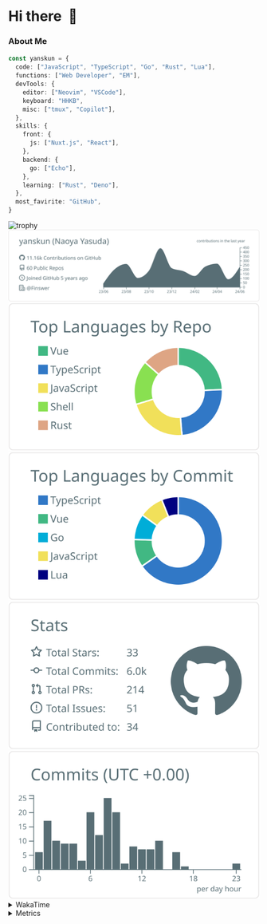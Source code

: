 # Hi there&nbsp; :wave:

### About Me

```ts
const yanskun = {
  code: ["JavaScript", "TypeScript", "Go", "Rust", "Lua"],
  functions: ["Web Developer", "EM"],
  devTools: {
    editor: ["Neovim", "VSCode"],
    keyboard: "HHKB",
    misc: ["tmux", "Copilot"],
  },
  skills: {
    front: {
      js: ["Nuxt.js", "React"],
    },
    backend: {
      go: ["Echo"],
    },
    learning: ["Rust", "Deno"],
  },
  most_favirite: "GitHub",
}
```
<!-- https://github.com/ryo-ma/github-profile-trophy -->
<img src="https://github-profile-trophy.vercel.app/?username=yanskun&theme=onedark&column=3" alt="trophy">

<!-- https://github.com/vn7n24fzkq/github-profile-summary-cards -->
<picture>
  <source media="(prefers-color-scheme: dark)" srcset="https://raw.githubusercontent.com/yanskun/yanskun/master/profile-summary-card-output/nord_dark/0-profile-details.svg">
 <img src="https://raw.githubusercontent.com/yanskun/yanskun/master/profile-summary-card-output/default/0-profile-details.svg">
</picture>
<br>
<picture>
  <source media="(prefers-color-scheme: dark)" srcset="https://raw.githubusercontent.com/yanskun/yanskun/master/profile-summary-card-output/nord_dark/1-repos-per-language.svg">
 <img src="https://raw.githubusercontent.com/yanskun/yanskun/master/profile-summary-card-output/default/1-repos-per-language.svg">
</picture>
<picture>
  <source media="(prefers-color-scheme: dark)" srcset="https://raw.githubusercontent.com/yanskun/yanskun/master/profile-summary-card-output/nord_dark/2-most-commit-language.svg">
 <img src="https://raw.githubusercontent.com/yanskun/yanskun/master/profile-summary-card-output/default/2-most-commit-language.svg">
</picture>
<br>
<picture>
  <source media="(prefers-color-scheme: dark)" srcset="https://raw.githubusercontent.com/yanskun/yanskun/master/profile-summary-card-output/nord_dark/3-stats.svg">
 <img src="https://raw.githubusercontent.com/yanskun/yanskun/master/profile-summary-card-output/default/3-stats.svg">
</picture>
<picture>
  <source media="(prefers-color-scheme: dark)" srcset="https://raw.githubusercontent.com/yanskun/yanskun/master/profile-summary-card-output/nord_dark/4-productive-time.svg">
 <img src="https://raw.githubusercontent.com/yanskun/yanskun/master/profile-summary-card-output/default/4-productive-time.svg">
</picture>

<details>
  <summary>WakaTime</summary>
<!--START_SECTION:waka-->
![Code Time](http://img.shields.io/badge/Code%20Time-911%20hrs%2048%20mins-blue)

**🐱 My GitHub Data** 

> 📦 129.3 kB Used in GitHub's Storage 
 > 
> 🏆 1,125 Contributions in the Year 2024
 > 
> 💼 Opted to Hire
 > 
> 📜 109 Public Repositories 
 > 
> 🔑 3 Private Repositories 
 > 
**I'm an Early 🐤** 

```text
🌞 Morning                18562 commits       ███░░░░░░░░░░░░░░░░░░░░░░   13.63 % 
🌆 Daytime                77992 commits       ██████████████░░░░░░░░░░░   57.27 % 
🌃 Evening                33373 commits       ██████░░░░░░░░░░░░░░░░░░░   24.51 % 
🌙 Night                  6255 commits        █░░░░░░░░░░░░░░░░░░░░░░░░   04.59 % 
```
📅 **I'm Most Productive on Wednesday** 

```text
Monday                   24052 commits       ████░░░░░░░░░░░░░░░░░░░░░   17.66 % 
Tuesday                  29038 commits       █████░░░░░░░░░░░░░░░░░░░░   21.32 % 
Wednesday                34080 commits       ██████░░░░░░░░░░░░░░░░░░░   25.03 % 
Thursday                 24429 commits       ████░░░░░░░░░░░░░░░░░░░░░   17.94 % 
Friday                   18610 commits       ███░░░░░░░░░░░░░░░░░░░░░░   13.67 % 
Saturday                 2741 commits        █░░░░░░░░░░░░░░░░░░░░░░░░   02.01 % 
Sunday                   3232 commits        █░░░░░░░░░░░░░░░░░░░░░░░░   02.37 % 
```


📊 **This Week I Spent My Time On** 

```text
🕑︎ Time Zone: Asia/Tokyo

💬 Programming Languages: 
TypeScript               20 hrs 26 mins      █████████████████████░░░░   85.99 % 
YAML                     1 hr 18 mins        █░░░░░░░░░░░░░░░░░░░░░░░░   05.49 % 
Go                       39 mins             █░░░░░░░░░░░░░░░░░░░░░░░░   02.77 % 
Markdown                 33 mins             █░░░░░░░░░░░░░░░░░░░░░░░░   02.38 % 
JSON                     29 mins             █░░░░░░░░░░░░░░░░░░░░░░░░   02.10 % 

🔥 Editors: 
VS Code                  20 hrs 37 mins      ██████████████████████░░░   86.80 % 
Neovim                   3 hrs 8 mins        ███░░░░░░░░░░░░░░░░░░░░░░   13.20 % 

💻 Operating System: 
Mac                      23 hrs 45 mins      █████████████████████████   100.00 % 
```


 Last Updated on 27/06/2024 06:16:58 UTC
<!--END_SECTION:waka-->
</details>

<details>
  <summary>Metrics</summary>
  <img src="https://github.com/yanskun/yanskun/blob/main/github-metrics.svg" alt="Metrics">
</details>

